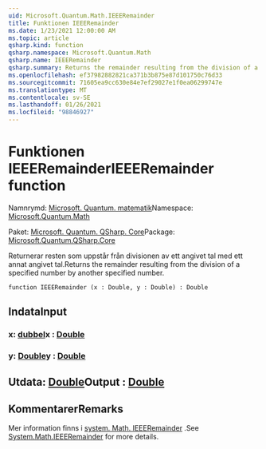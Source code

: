 ```yaml
---
uid: Microsoft.Quantum.Math.IEEERemainder
title: Funktionen IEEERemainder
ms.date: 1/23/2021 12:00:00 AM
ms.topic: article
qsharp.kind: function
qsharp.namespace: Microsoft.Quantum.Math
qsharp.name: IEEERemainder
qsharp.summary: Returns the remainder resulting from the division of a specified number by another specified number.
ms.openlocfilehash: ef37982882821ca371b3b875e87d101750c76d33
ms.sourcegitcommit: 71605ea9cc630e84e7ef29027e1f0ea06299747e
ms.translationtype: MT
ms.contentlocale: sv-SE
ms.lasthandoff: 01/26/2021
ms.locfileid: "98846927"
---
```

# <a name="ieeeremainder-function"></a><span data-ttu-id="3fa44-102">Funktionen IEEERemainder</span><span class="sxs-lookup"><span data-stu-id="3fa44-102">IEEERemainder function</span></span>

<span data-ttu-id="3fa44-103">Namnrymd: [Microsoft. Quantum. matematik](xref:Microsoft.Quantum.Math)</span><span class="sxs-lookup"><span data-stu-id="3fa44-103">Namespace: [Microsoft.Quantum.Math](xref:Microsoft.Quantum.Math)</span></span>

<span data-ttu-id="3fa44-104">Paket: [Microsoft. Quantum. QSharp. Core](https://nuget.org/packages/Microsoft.Quantum.QSharp.Core)</span><span class="sxs-lookup"><span data-stu-id="3fa44-104">Package: [Microsoft.Quantum.QSharp.Core](https://nuget.org/packages/Microsoft.Quantum.QSharp.Core)</span></span>


<span data-ttu-id="3fa44-105">Returnerar resten som uppstår från divisionen av ett angivet tal med ett annat angivet tal.</span><span class="sxs-lookup"><span data-stu-id="3fa44-105">Returns the remainder resulting from the division of a specified number by another specified number.</span></span>

```qsharp
function IEEERemainder (x : Double, y : Double) : Double
```


## <a name="input"></a><span data-ttu-id="3fa44-106">Indata</span><span class="sxs-lookup"><span data-stu-id="3fa44-106">Input</span></span>

### <a name="x--double"></a><span data-ttu-id="3fa44-107">x: [dubbel](xref:microsoft.quantum.lang-ref.double)</span><span class="sxs-lookup"><span data-stu-id="3fa44-107">x : [Double](xref:microsoft.quantum.lang-ref.double)</span></span>




### <a name="y--double"></a><span data-ttu-id="3fa44-108">y: [Double](xref:microsoft.quantum.lang-ref.double)</span><span class="sxs-lookup"><span data-stu-id="3fa44-108">y : [Double](xref:microsoft.quantum.lang-ref.double)</span></span>





## <a name="output--double"></a><span data-ttu-id="3fa44-109">Utdata: [Double](xref:microsoft.quantum.lang-ref.double)</span><span class="sxs-lookup"><span data-stu-id="3fa44-109">Output : [Double](xref:microsoft.quantum.lang-ref.double)</span></span>



## <a name="remarks"></a><span data-ttu-id="3fa44-110">Kommentarer</span><span class="sxs-lookup"><span data-stu-id="3fa44-110">Remarks</span></span>

<span data-ttu-id="3fa44-111">Mer information finns i [system. Math. IEEERemainder](https://docs.microsoft.com/dotnet/api/system.math.ieeeremainder) .</span><span class="sxs-lookup"><span data-stu-id="3fa44-111">See [System.Math.IEEERemainder](https://docs.microsoft.com/dotnet/api/system.math.ieeeremainder) for more details.</span></span>
